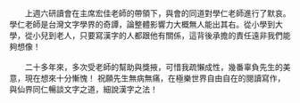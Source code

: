 <!--懷念許學仁老師(蘇海天)--!>

　　上週六研讀會在主席宏佳老師的帶領下，與會的同道對學仁老師進行了默哀。學仁老師是台灣文字學界的奇譚，論整體影響力大概無人能出其右。從小學到大學，從小兒到老人，只要寫漢字的人都跟他有關係，這背後承擔的責任遠非我們能夠想像！<br><br>
  
　　二十多年來，多次受老師的幫助與獎掖，可惜我疏懶成性，幾番辜負先生的美意，現在想來十分慚愧！
祝願先生無病無痛，在極樂世界自由自在的閱讀寫作，與仙界同仁暢談文字之道，細說漢字之法！
